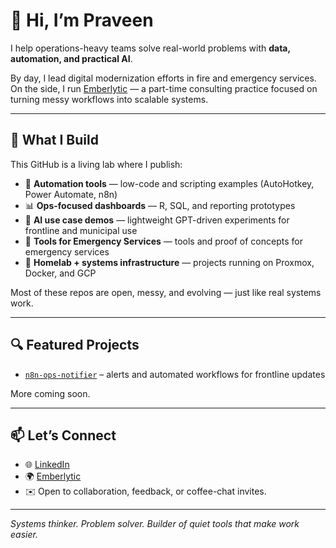 # 👋 Hi, I’m Praveen

I help operations-heavy teams solve real-world problems with **data, automation, and practical AI**.

By day, I lead digital modernization efforts in fire and emergency services. On the side, I run [Emberlytic](https://emberlytic.com) — a part-time consulting practice focused on turning messy workflows into scalable systems.

---

## 🧠 What I Build
This GitHub is a living lab where I publish:

- 🔧 **Automation tools** — low-code and scripting examples (AutoHotkey, Power Automate, n8n)
- 📊 **Ops-focused dashboards** — R, SQL, and reporting prototypes
- 🤖 **AI use case demos** — lightweight GPT-driven experiments for frontline and municipal use
- 🔧 **Tools for Emergency Services** — tools and proof of concepts for emergency services
- 🧱 **Homelab + systems infrastructure** — projects running on Proxmox, Docker, and GCP

Most of these repos are open, messy, and evolving — just like real systems work.

---

## 🔍 Featured Projects
- [`n8n-ops-notifier`](https://github.com/supersonic04/n8n-fire-notifier) – alerts and automated workflows for frontline updates  
  
More coming soon.

---

## 📫 Let’s Connect
- 🌐 [LinkedIn](https://linkedin.com/in/praveen-soni-ai)  
- 🌍 [Emberlytic](https://emberlytic.com)  
- ✉️ Open to collaboration, feedback, or coffee-chat invites.

---

_Systems thinker. Problem solver. Builder of quiet tools that make work easier._
